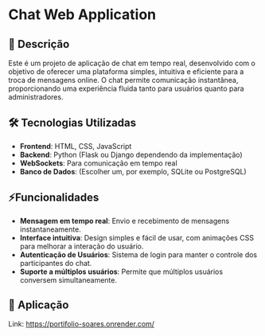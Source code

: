 # Chat Web Application

## 📄 Descrição

Este é um projeto de aplicação de chat em tempo real, desenvolvido com o objetivo de oferecer uma plataforma simples, intuitiva e eficiente para a troca de mensagens online. O chat permite comunicação instantânea, proporcionando uma experiência fluida tanto para usuários quanto para administradores.

## 🛠️ Tecnologias Utilizadas

- **Frontend**: HTML, CSS, JavaScript
- **Backend**: Python (Flask ou Django dependendo da implementação)
- **WebSockets**: Para comunicação em tempo real
- **Banco de Dados**: (Escolher um, por exemplo, SQLite ou PostgreSQL)

## ⚡Funcionalidades

- **Mensagem em tempo real**: Envio e recebimento de mensagens instantaneamente.
- **Interface intuitiva**: Design simples e fácil de usar, com animações CSS para melhorar a interação do usuário.
- **Autenticação de Usuários**: Sistema de login para manter o controle dos participantes do chat.
- **Suporte a múltiplos usuários**: Permite que múltiplos usuários conversem simultaneamente.

## 📌 Aplicação

Link: https://portifolio-soares.onrender.com/
